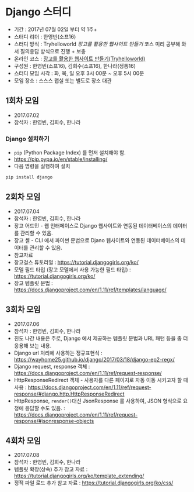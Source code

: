 # Django 스터디

- 기간 : 2017년 07월 02일 부터 약 1주+
- 스터디 리더 : 한영빈(소프16)
- 스터디 방식 : Tryhelloworld *장고를 활용한 웹사이트 만들기* 코스 미리 공부해 와서 질의응답 방식으로 진행 + 보충
- 온라인 코스 : [장고를 활용한 웹사이트 만들기(Tryhelloworld)](http://tryhelloworld.co.kr/courses/%EC%9E%A5%EA%B3%A0%EB%A5%BC-%ED%99%9C%EC%9A%A9%ED%95%9C-%EC%9B%B9%EC%82%AC%EC%9D%B4%ED%8A%B8-%EB%A7%8C%EB%93%A4%EA%B8%B0)
- 구성원 : 한영빈(소프16), 김희수(소프16), 한나라(정통16)
- 스터디 모임 시각 : 화, 목, 일 오후 3시 00분 ~ 오후 5시 00분
- 모임 장소 : 스스스 랩실 또는 별도로 장소 대관

## 1회차 모임
 - 2017.07.02
 - 참석자 : 한영빈, 김희수, 한나라

### Django 설치하기
 - `pip` (Python Package Index) 를 먼저 설치해야 함.
  - https://pip.pypa.io/en/stable/installing/
 - 다음 명령을 실행하여 설치

 ```bash
 pip install django
 ```

## 2회차 모임
 - 2017.07.04
 - 참석자 : 한영빈, 김희수, 한나라
 - 장고 어드민 - 웹 인터페이스로 Django 웹사이트와 연동된 데이터베이스의 데이터를 관리할 수 있음.
 - 장고 셸 - CLI 에서 파이썬 문법으로 Djano 웹사이트와 연동된 데이터베이스의 데이터를 관리할 수 있음.
 - 참고자료
  - 장고걸스 튜토리얼 : https://tutorial.djangogirls.org/ko/
  - 모델 필드 타입 (장고 모델에서 사용 가능한 필드 타입) : https://tutorial.djangogirls.org/ko/
  - 장고 템플릿 문법 : https://docs.djangoproject.com/en/1.11/ref/templates/language/

## 3회차 모임
 - 2017.07.06
 - 참석자 : 한영빈, 김희수, 한나라
 - 진도 나간 내용은 주로, Django 에서 제공하는 템플릿 문법과 URL 패턴 등을 좀 더 응용해 보는 내용.
 - Django url 처리에 사용하는 정규표현식 : https://wayhome25.github.io/django/2017/03/18/django-ep2-regx/
 - Django request, response 객체 : https://docs.djangoproject.com/en/1.11/ref/request-response/
 - HttpResponseRedirect 객체 - 사용자를 다른 페이지로 자동 이동 시키고자 할 때 사용 : https://docs.djangoproject.com/en/1.11/ref/request-response/#django.http.HttpResponseRedirect
 - HttpResponse, `render()`대신 JsonResponse 를 사용하여, JSON 형식으로 요청에 응답할 수도 있음. : https://docs.djangoproject.com/en/1.11/ref/request-response/#jsonresponse-objects

## 4회차 모임
 - 2017.07.08
 - 참석자 : 한영빈, 김희수, 한나라
 - 템플릿 확장(상속) 추가 참고 자료 : https://tutorial.djangogirls.org/ko/template_extending/
 - 정적 파일 로드 추가 참고 자료 : https://tutorial.djangogirls.org/ko/css/
 
